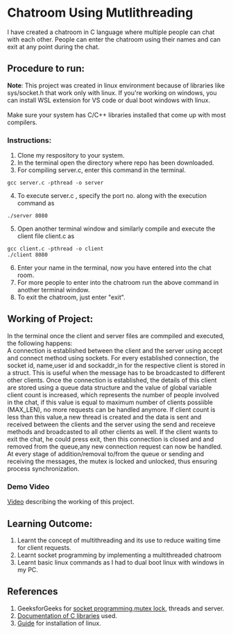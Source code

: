 # Chatroom Using Mutlithreading
I have created a chatroom in C language where multiple people can chat with each other. People can enter the chatroom using their names and can exit at any point during the chat.
## Procedure to run:
**Note**: This project was created in linux environment because of libraries like sys/socket.h that work only with linux. If you're working on windows, you can install WSL extension for VS code or dual boot windows with linux.\
\
Make sure your system has C/C++ libraries installed that come up with most compilers.
### Instructions:
1) Clone my respository to your system.
2) In the terminal open the directory where repo has been downloaded.
3) For compiling server.c, enter this command in the terminal.
```
gcc server.c -pthread -o server
```
4) To execute server.c , specify the port no. along with the execution command as
```
./server 8080
```
5) Open another terminal window and similarly compile and execute the client file client.c as
 ```
 gcc client.c -pthread -o client
 ./client 8080
 ```
 6) Enter your name in the terminal, now you have entered into the chat room.
 7) For more people to enter into the chatroom run the above command in another terminal window.
 8) To exit the chatroom, just enter "exit".
 ## Working of Project:
 In the terminal once the client and server files are commpiled and executed, the following happens:\
 A connection is established between the client and the server using accept and connect method using sockets. For every established connection, the socket id, name,user id and sockaddr_in for the respective client is stored in a struct. This is useful when the message has to be broadcasted to different other clients. Once the connection is established, the details of this client are stored using a queue data structure and the value of global variable client count is increased, which represents the number of people involved in the chat, if this value is equal to maximum number of clients possiible (MAX_LEN), no more requests can be handled anymore. If client count is less than this value,a new thread is created and the data is sent and received between the clients and the server using the send and receieve methods and broadcasted to all other clients as well. If the client wants to exit the chat, he could press exit, then this connection is closed and and removed from the queue,any new connection request can now be handled. At every stage of addition/removal to/from the  queue or sending and receiving the messages, the mutex is locked and unlocked, thus ensuring process synchronization. 
 ### Demo Video
 [Video](https://drive.google.com/file/d/1F76sZDViJ2hmGzy-uQhGZqBisPJDWcxM/view?usp=sharing) describing the working of this project.
 
 ## Learning Outcome:
 1) Learnt the concept of multithreading and its use to reduce waiting time for client requests.
 2) Learnt socket programming by implementing a multithreaded chatroom
 3) Learnt basic linux commands as I had to dual boot linux with windows in my PC.
 ## References
 1) GeeksforGeeks for [socket programming](https://www.geeksforgeeks.org/socket-programming-cc/?ref=lbp),[mutex lock](https://www.geeksforgeeks.org/mutex-lock-for-linux-thread-synchronization/), threads and server.
 2) [Documentation of C libraries](https://publications.opengroup.org/) used.
 3) [Guide](https://medium.com/linuxforeveryone/how-to-install-ubuntu-20-04-and-dual-boot-alongside-windows-10-323a85271a73) for installation of linux.

